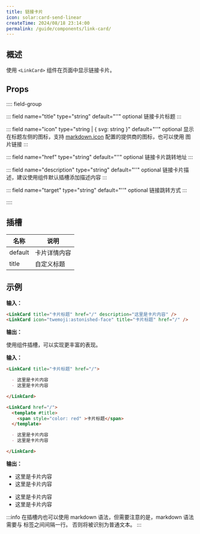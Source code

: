 ```yaml
---
title: 链接卡片
icon: solar:card-send-linear
createTime: 2024/08/18 23:14:00
permalink: /guide/components/link-card/
---
```


## 概述

使用 `<LinkCard>` 组件在页面中显示链接卡片。

## Props

:::: field-group

::: field name="title" type="string" default="''" optional
链接卡片标题
:::

::: field name="icon" type="string | { svg: string }" default="''" optional
显示在标题左侧的图标，支持 [markdown.icon](../features/icon.md) 配置的提供商的图标，也可以使用 图片链接
:::

::: field name="href" type="string" default="''" optional
链接卡片跳转地址
:::

::: field name="description" type="string" default="''" optional
链接卡片描述，建议使用组件默认插槽添加描述内容
:::

::: field name="target" type="string" default="''" optional
链接跳转方式
:::

::::

## 插槽

| 名称    | 说明         |
| ------- | ------------ |
| default | 卡片详情内容 |
| title   | 自定义标题   |

## 示例

**输入：**

```md :no-line-numbers
<LinkCard title="卡片标题" href="/" description="这里是卡片内容" />
<LinkCard icon="twemoji:astonished-face" title="卡片标题" href="/" />
```

**输出：**

<LinkCard title="卡片标题" href="/" description="这里是卡片内容" />
<LinkCard icon="twemoji:astonished-face" title="卡片标题" href="/" />

使用组件插槽，可以实现更丰富的表现。

**输入：**

```md :no-line-numbers
<LinkCard title="卡片标题" href="/">

  - 这里是卡片内容
  - 这里是卡片内容

</LinkCard>

<LinkCard href="/">
  <template #title>
    <span style="color: red" >卡片标题</span>
  </template>

  - 这里是卡片内容
  - 这里是卡片内容

</LinkCard>
```

**输出：**
<LinkCard title="卡片标题" href="/">

- 这里是卡片内容
- 这里是卡片内容

</LinkCard>

<LinkCard href="/">
  <template #title>
    <span style="color: red" >卡片标题</span>
  </template>

- 这里是卡片内容
- 这里是卡片内容
</LinkCard>

:::info
在插槽内也可以使用 markdown 语法，但需要注意的是，markdown 语法需要与 标签之间间隔一行。
否则将被识别为普通文本。
:::
